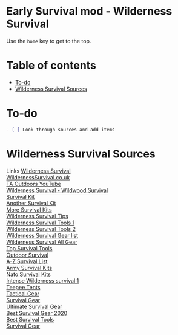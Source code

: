 # Early Survival mod - Wilderness Survival

Use the `home` key to get to the top.


# Table of contents

* [To-do](#to-do)
* [Wilderness Survival Sources](#wilderness-survival-sources)


# To-do

```markdown
- [ ] Look through sources and add items
```


# Wilderness Survival Sources

Links
[Wilderness Survival](https://www.scmp.com/lifestyle/travel-leisure/article/2159108/wilderness-survival-five-asian-youtube-stars-getting)\
[WildernessSurvival.co.uk](https://wilderness-survival.co.uk/home)\
[TA Outdoors YouTube](https://www.youtube.com/channel/UC2SMpy2oZV6BoyJEYShw9bw)\
[Wilderness Survival - Wildwood Survival](http://www.wildwoodsurvival.com/survival/)\
[Survival Kit](https://modularsurvivalsystems.co.uk/wilderness-survival-kit-40-p.asp)\
[Another Survival Kit](https://fatherhoodfactor.com/making-a-wilderness-survival-kit-the-complete-checklist/)\
[More Survival Kits](https://www.boyscouttrail.com/boy-scouts/survivalkit.asp)\
[Wilderness Survival Tips](https://nextluxury.com/mens-tactical-outdoor/top-50-best-wilderness-survival-tips/)\
[Wilderness Survival Tools 1](https://thedyrt.com/magazine/gear/wilderness-survival-tools/)\
[Wilderness Survival Tools 2](https://www.gearhungry.com/survival-gear/)\
[Wilderness Survival Gear list](https://www.skilledsurvival.com/survival-gear-list/)\
[Wilderness Survival All Gear](https://www.wilderness-survival-gear.com/)\
[Top Survival Tools](https://secretsofsurvival.com/top-survival-tools/)\
[Outdoor Survival](https://www.bushcraftlab.co.uk/collections/outdoor-survival-kit)\
[A-Z Survival List](https://secretsofsurvival.com/survival-a-to-z-survival-list/)\
[Army Survival Kits](https://www.cadetdirect.com/survival-equipment/survival-aids/complete-survival-kits)\
[Nato Survival Kits](https://www.firestormkit.co.uk/nato-military-survival-kit.html)\
[Intense Wilderness survival 1](https://www.budk.com/Intense-Wilderness-Survival-Gear-5280)\
[Teepee Tents](https://www.chkadels.com/Intense-4-Person-Teepee-Tent-40607)\
[Tactical Gear](https://www.gearupfl.com/tactical-gear/)\
[Survival Gear](https://www.gearhungry.com/survival-gear/)\
[Ultimate Survival Gear](https://www.amazon.co.uk/Ultimate-Survival-Multi-Purpose-Entrenching-Emergency/dp/B082QVCYW6)\
[Best Survival Gear 2020](https://www.thesmartsurvivalist.com/best-survival-gadgets/)\
[Best Survival Tools](https://unchartedsupplyco.com/blogs/news/survival-tools)\
[Survival Gear](https://www.gooutdoors.co.uk/walking/equipment/survival/)
